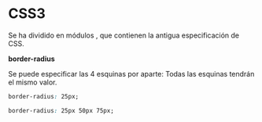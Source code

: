 # CSS3

Se ha dividido en módulos , que contienen la antigua especificación de CSS.

__border-radius__

Se puede especificar las 4 esquinas por aparte:
Todas las esquinas tendrán el mismo valor.

```css
border-radius: 25px;

border-radius: 25px 50px 75px;
```

